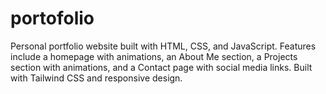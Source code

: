 # portofolio
Personal portfolio website built with HTML, CSS, and JavaScript. Features include a homepage with animations, an About Me section, a Projects section with animations, and a Contact page with social media links. Built with Tailwind CSS and responsive design.
